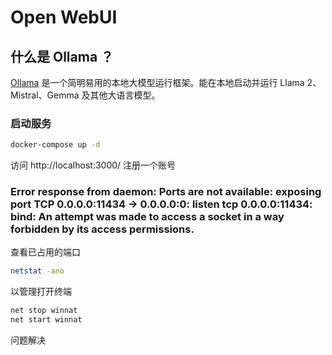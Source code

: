 # Open WebUI


## 什么是 Ollama ？

[Ollama](https://ollama.com/library) 是一个简明易用的本地大模型运行框架。能在本地启动并运行 Llama 2、Mistral、Gemma 及其他大语言模型。


### 启动服务

```sh
docker-compose up -d
```

访问 http://localhost:3000/ 注册一个账号


### Error response from daemon: Ports are not available: exposing port TCP 0.0.0.0:11434 -> 0.0.0.0:0: listen tcp 0.0.0.0:11434: bind: An attempt was made to access a socket in a way forbidden by its access permissions.


查看已占用的端口
```sh
netstat -ano
```

以管理打开终端

```sh
net stop winnat
net start winnat
```

问题解决